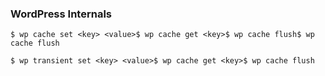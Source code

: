 ### WordPress Internals

<div class="fragment-replacement">
    <div class="fragment fade-out" data-fragment-index="4">
        <pre class="hljs lang-none fragment" data-fragment-index="0"><code class="fragment" data-fragment-index="0">$ wp cache set &lt;key&gt; &lt;value&gt;</code><code class="fragment" data-fragment-index="1">$ wp cache get &lt;key&gt;</code><code class="fragment" data-fragment-index="2">$ wp cache flush</code><code class="fragment" data-fragment-index="3">$ wp cache flush</code></pre>
    </div>
    <div class="fragment fade-out" data-fragment-index="7">
        <pre class="hljs lang-none fragment fade-in" data-fragment-index="4"><code class="fragment" data-fragment-index="4">$ wp transient set &lt;key&gt; &lt;value&gt;</code><code class="fragment" data-fragment-index="5">$ wp cache get &lt;key&gt;</code><code class="fragment" data-fragment-index="6">$ wp cache flush</code></pre>
    </div>
</div>

